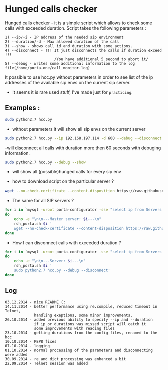 # Hunged calls checker 


Hunged calls checker - it is a simple script which allows to check some calls with exceeded duration.
Script takes the following parameters :
```
1) --ip/-i - IP address of the needed sip environment
2) --duration/-d - Max allowed duration of the call
3) --show - shows call id and duration with some actions.
4) --disconnect - !!! It just disconnects the calls if duration exceed !!!
                      /You have additional 5 second to abort it/
5) --debug - writes some additional information to the log file(/home/porta-one/call_monitor.log)
```

It possible to use hcc.py without parameters in order to see list of the ip addresses of the available sip envs
on the current sip server.

* It seems it is rare used stuff, I've made just for `practicing`.



## Examples :

```bash
sudo python2.7 hcc.py
```
- without parameters it will show all sip envs on the current server

```bash
sudo python2.7 hcc.py --ip 192.168.197.114 -d 600 --debug --disconnect
```
-will disconnect all calls with duration more then 60 seconds with debuging information. 

```bash
sudo python2.7 hcc.py --debug --show
```
- will show all (possible)hunged calls for every sip env

- how to download script on the particular server ?
```bash
wget --no-check-certificate --content-disposition https://raw.githubusercontent.com/apalii/hcc/master/hcc.py
```
- The same for all SIP servers ?

```bash
for i in `mysql -uroot porta-configurator -sse "select ip from Servers where name like '%sip%'"`
do
    echo -e "\n\n---Master server: $i---\n"
    rsh_porta.sh $i '
    wget --no-check-certificate --content-disposition https://raw.githubusercontent.com/apalii/hcc/master/hcc.py'
done
```

- How I can disconnect calls with exceeded  duration ?
```bash
for i in `mysql -uroot porta-configurator -sse "select ip from Servers where name like '%sip%'"`
do
    echo -e "\n\n---Server: $i---\n"
    rsh_porta.sh $i '
    sudo python2.7 hcc.py --debug --disconnect'
done
```

## Log
```
03.12.2014 - nice README (: 
14.11.2014 - better performance using re.compile, reduced timeout in Telnet,
             handling exeptions, some minor improvements.
26.10.2014 - added previous ability to specify --ip and --duration
             if ip or durations was missed script will catch it
             some improvements with reading files
23.10.2014 - getting durations from the config files, renamed to the hcc
10.10.2014 - PEP8 fixes
07.10.2014 - logging
01.10.2014 - normal processing of the parameters and disconnecting were added
30.09.2014 - re and dict processing was enhanced a bit
22.09.2014 - Telnet session was added
```
